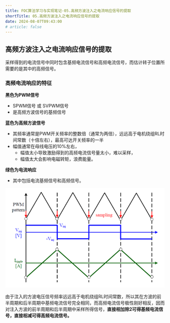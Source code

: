 ```yaml
---
title: FOC算法学习与实现笔记-05.高频方波注入之电流响应信号的提取
shortTitle: 05.高频方波注入之电流响应信号的提取
date: 2024-08-07T09:43:00
# article: false
---
```


## 高频方波注入之电流响应信号的提取

采样得到的电流信号中同时包含基频电流信号和高频电流信号，而估计转子位置所需要的是其中的高频信号。

### 高频电流响应的特征

**黑色为PWM信号**

- SPWM信号 或 SVPWM信号
- 是高频方波信号的基频信号

**蓝色为高频方波信号**

- 其频率通常是PWM开关频率的整数倍（通常为两倍），远远高于电机绕组RL时间常数（十倍左右），最高可达开关频率的一半
- 幅值通常在母线电压的10%左右，
  - 幅值太小导致激励得到的高频电流信号量太小，难以采样，
  - 幅值太大会影响电磁转矩，浪费能量。

**绿色为电流响应**

- 其中包括电流基频信号和高频信号。

![alt text](assets/images/image-5.png)

由于注入的方波电压信号频率远远高于电机绕组RL时间常数，所以其在方波的前半周期和后半周期中基频电流信号完全相同，而高频电流信号极性刚好相反，因而对注入方波的前半周期和后半周期中采样所得信号，**直接相加除2可得基频电流信号，直接相减可得高频电流信号。**
